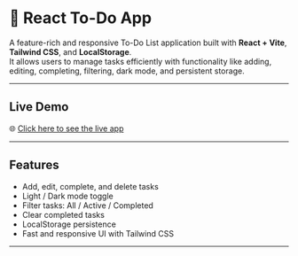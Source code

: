 # 📝 React To-Do App

A feature-rich and responsive To-Do List application built with **React + Vite**, **Tailwind CSS**, and **LocalStorage**.  
It allows users to manage tasks efficiently with functionality like adding, editing, completing, filtering, dark mode, and persistent storage.

---

## Live Demo

🌐 [Click here to see the live app](https://zeeshan-todo.netlify.app/)  

---

## Features

- Add, edit, complete, and delete tasks
- Light / Dark mode toggle
- Filter tasks: All / Active / Completed
- Clear completed tasks
- LocalStorage persistence
- Fast and responsive UI with Tailwind CSS

---